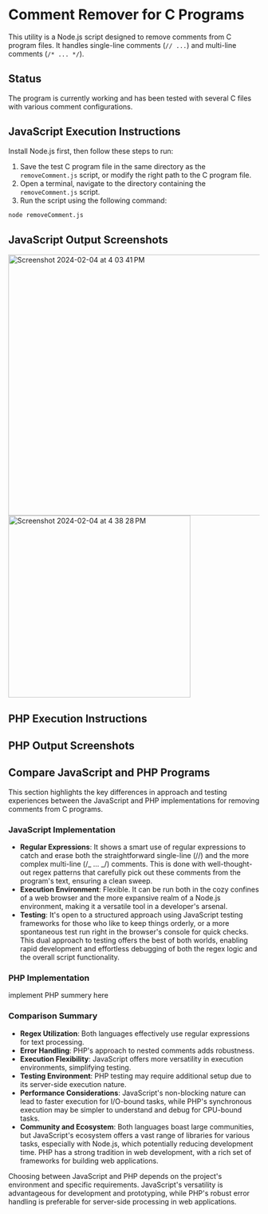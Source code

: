 # Comment Remover for C Programs

This utility is a Node.js script designed to remove comments from C program files. It handles single-line comments (`// ...`) and multi-line comments (`/* ... */`).

## Status

The program is currently working and has been tested with several C files with various comment configurations.

## JavaScript Execution Instructions

Install Node.js first, then follow these steps to run:

1. Save the test C program file in the same directory as the `removeComment.js` script, or modify the right path to the C program file.
2. Open a terminal, navigate to the directory containing the `removeComment.js` script.
3. Run the script using the following command:

```bash
node removeComment.js
```

## JavaScript Output Screenshots

<img width="523" alt="Screenshot 2024-02-04 at 4 03 41 PM" src="https://github.com/AileenDon/removeComment/assets/120889846/1c1e112f-8307-47ea-9418-50fdb81b6773">
<img width="365" alt="Screenshot 2024-02-04 at 4 38 28 PM" src="https://github.com/AileenDon/removeComment/assets/120889846/7e761c7d-6977-4eac-ba68-c17903bbbfb1">

## PHP Execution Instructions

## PHP Output Screenshots

## Compare JavaScript and PHP Programs

This section highlights the key differences in approach and testing experiences between the JavaScript and PHP implementations for removing comments from C programs.

### JavaScript Implementation

- **Regular Expressions**: It shows a smart use of regular expressions to catch and erase both the straightforward single-line (//) and the more complex multi-line (/_ ... _/) comments. This is done with well-thought-out regex patterns that carefully pick out these comments from the program's text, ensuring a clean sweep.
- **Execution Environment**: Flexible. It can be run both in the cozy confines of a web browser and the more expansive realm of a Node.js environment, making it a versatile tool in a developer's arsenal.
- **Testing**: It's open to a structured approach using JavaScript testing frameworks for those who like to keep things orderly, or a more spontaneous test run right in the browser's console for quick checks. This dual approach to testing offers the best of both worlds, enabling rapid development and effortless debugging of both the regex logic and the overall script functionality.

### PHP Implementation

implement PHP summery here

### Comparison Summary

- **Regex Utilization**: Both languages effectively use regular expressions for text processing.
- **Error Handling**: PHP's approach to nested comments adds robustness.
- **Execution Flexibility**: JavaScript offers more versatility in execution environments, simplifying testing.
- **Testing Environment**: PHP testing may require additional setup due to its server-side execution nature.
- **Performance Considerations**: JavaScript's non-blocking nature can lead to faster execution for I/O-bound tasks, while PHP's synchronous execution may be simpler to understand and debug for CPU-bound tasks.
- **Community and Ecosystem**: Both languages boast large communities, but JavaScript's ecosystem offers a vast range of libraries for various tasks, especially with Node.js, which potentially reducing development time. PHP has a strong tradition in web development, with a rich set of frameworks for building web applications.

Choosing between JavaScript and PHP depends on the project's environment and specific requirements. JavaScript's versatility is advantageous for development and prototyping, while PHP's robust error handling is preferable for server-side processing in web applications.
